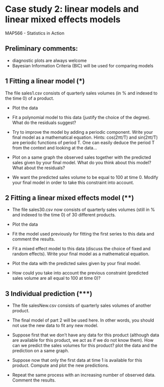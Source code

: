 # Case study 2: linear models and linear mixed effects models
MAP566 -  Statistics in Action

## Preliminary comments:

* diagnostic plots are always welcome
* Bayesian Information Criteria (BIC) will be used for comparing models


## 1 Fitting a linear model (*)
The file sales1.csv consists of quarterly sales volumes (in % and indexed to the time 0) of a product.

* Plot the data
* Fit a polynomial model to this data (justify the choice of the degree). What do the residuals suggest?
* Try to improve the model by adding a periodic component. Write your final model as a mathematical equation.
Hints: cos(2πt/T) and sin(2πt/T) are periodic functions of period T.
One can easily deduce the period T from the context and looking at the data…

* Plot on a same graph the observed sales together with the predicted sales given by your final model. What do you think about this model? What about the residuals?
* We want the predicted sales volume to be equal to 100 at time 0. Modify your final model in order to take this constraint into account.


## 2 Fitting a linear mixed effects model (**)

* The file sales30.csv now consists of quarterly sales volumes (still in % and indexed to the time 0) of 30 different products.

* Plot the data
* Fit the model used previously for fitting the first series to this data and comment the results.
* Fit a mixed effect model to this data (discuss the choice of fixed and random effects). Write your final model as a mathematical equation.
* Plot the data with the predicted sales given by your final model.
* How could you take into account the previous constraint (predicted sales volume are all equal to 100 at time 0)?


## 3 Individual prediction (***)

* The file salesNew.csv consists of quarterly sales volumes of another product.

* The final model of part 2 will be used here. In other words, you should not use the new data to fit any new model.

* Suppose first that we don’t have any data for this product (although data are available for this product, we act as if we do not know them). How can we predict the sales volumes for this product? plot the data and the prediction on a same graph.

* Suppose now that only the first data at time 1 is available for this product. Compute and plot the new predictions.

* Repeat the same process with an increasing number of observed data. Comment the results.
